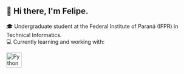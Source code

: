 ## 👋 Hi there, I'm Felipe.

🎓 Undergraduate student at the Federal Institute of Paraná (IFPR) in Technical Informatics.  
💻 Currently learning and working with:

<p align="left">
  <img src="https://cdn.jsdelivr.net/gh/devicons/devicon/icons/python/python-original.svg" alt="Python" width="40" height="40"/>
</p>
